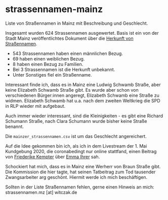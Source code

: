# strassennamen-mainz
Liste von Straßennamen in Mainz mit Beschreibung und Geschlecht.

Insgesamt wurden 624 Strassennamen ausgewertet. Basis ist ein von der Stadt Mainz veröffentlichtes Dokument über die [Herkunft von Straßennamen](https://www.mainz.de/kultur-und-wissenschaft/bibliotheken-und-archive/stadtarchiv/strassennamen.php).

* 543 Strassennamen haben einen männlichen Bezug.
* 69 haben einen weiblichen Bezug.
* 8 haben einen Bezug zu Familien.
* Bei 3 Strassennamen ist die Herkunft unbekannt.
* Unter Sonstiges fiel ein Straßenname.

Interessant finde ich, dass es in Mainz eine Ludwig Schwamb Straße, aber keine Elizabeth Schwamb Straße gibt. Es wurde aber schon von verschiedenen Bürger:innen angeregt, Elizabeth Schwamb eine Straße zu widmen. Elizabeth Schwamb hat u.a. nach dem zweiten Weltkrieg die SPD in RLP wieder mit aufgebaut.

Auch immer wieder interessant, sind die Kleinigkeiten - es gibt eine Richard Schumann Straße, nach Clara Schumann wurde bisher keine Straße benannt.

Die `mainzer_strassennamen.csv` ist um das Geschlecht angereichert.

Auf die Idee gekommen bin ich, als ich in dem Livestream der 1. Mai Kundgebung 2020, die coronabedingt nur online stattfand, einen Beitrag von [Friederike Kempter](https://de.wikipedia.org/wiki/Friederike_Kempter)  über [Emma Ihrer](https://de.wikipedia.org/wiki/Emma_Ihrer) sah.

Schockiert hat mich, dass es in Mainz eine Werherr von Braun Straße gibt. Die Kommission die hier tagte, hat seinen Tatbeitrag zum Tod tausender Zwangsarbeiter arg geschönt. Hiermit werde ich mich beschäftigen.

Sollten in der Liste Straßennamen fehlen, gerne einen Hinweis an mich: strassennamen.mz [at] witczak.de
